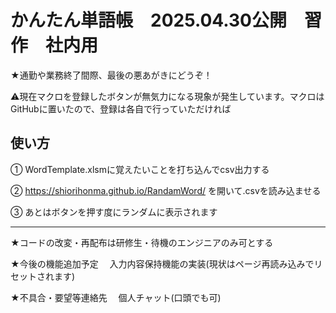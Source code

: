 # かんたん単語帳　2025.04.30公開　習作　社内用

★通勤や業務終了間際、最後の悪あがきにどうぞ！

⚠現在マクロを登録したボタンが無気力になる現象が発生しています。マクロはGitHubに置いたので、登録は各自で行っていただければ
 

## 使い方

① WordTemplate.xlsmに覚えたいことを打ち込んでcsv出力する 

② https://shiorihonma.github.io/RandamWord/ を開いて.csvを読み込ませる

③ あとはボタンを押す度にランダムに表示されます

______________________________________________________

★コードの改変・再配布は研修生・待機のエンジニアのみ可とする

★今後の機能追加予定 　入力内容保持機能の実装(現状はページ再読み込みでリセットされます)

★不具合・要望等連絡先 　個人チャット(口頭でも可)
